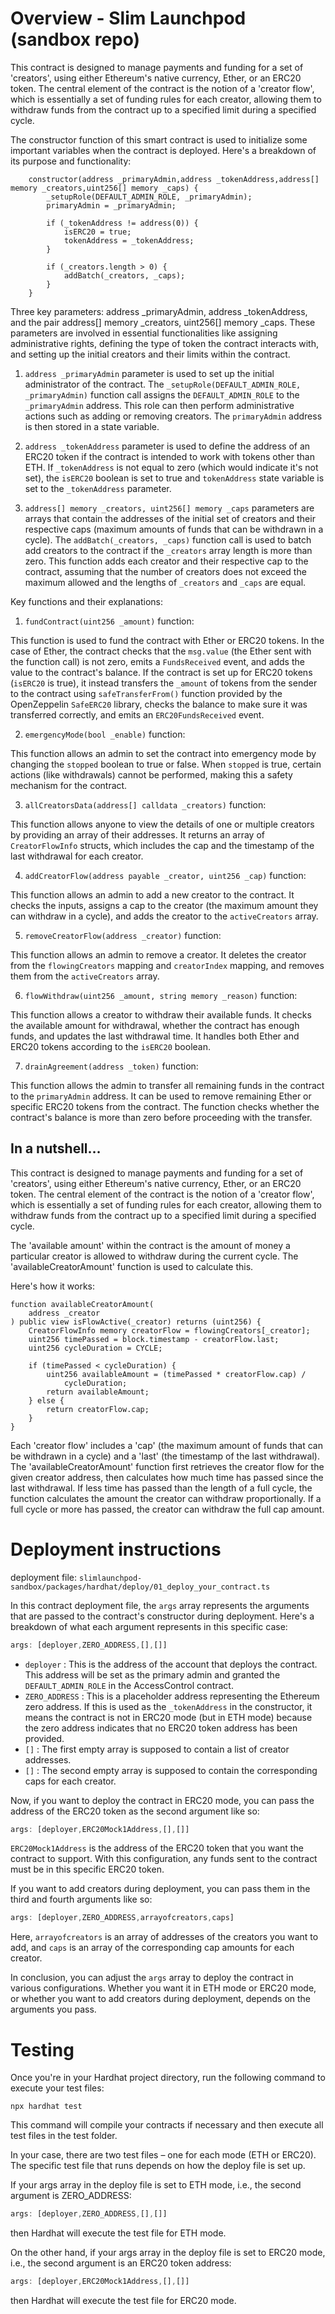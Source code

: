 # Overview - Slim Launchpod (sandbox repo)

This contract is designed to manage payments and funding for a set of 'creators', using either Ethereum's native currency, Ether, or an ERC20 token. The central element of the contract is the notion of a 'creator flow', which is essentially a set of funding rules for each creator, allowing them to withdraw funds from the contract up to a specified limit during a specified cycle.

The constructor function of this smart contract is used to initialize some important variables when the contract is deployed. Here's a breakdown of its purpose and functionality:

```solidity
    constructor(address _primaryAdmin,address _tokenAddress,address[] memory _creators,uint256[] memory _caps) {
        _setupRole(DEFAULT_ADMIN_ROLE, _primaryAdmin);
        primaryAdmin = _primaryAdmin;

        if (_tokenAddress != address(0)) {
            isERC20 = true;
            tokenAddress = _tokenAddress;
        }

        if (_creators.length > 0) {
            addBatch(_creators, _caps);
        }
    }
```
Three key parameters: address _primaryAdmin, address _tokenAddress, and the pair address[] memory _creators, uint256[] memory _caps. These parameters are involved in essential functionalities like assigning administrative rights, defining the type of token the contract interacts with, and setting up the initial creators and their limits within the contract.

1. `address _primaryAdmin` parameter is used to set up the initial administrator of the contract. The `_setupRole(DEFAULT_ADMIN_ROLE, _primaryAdmin)` function call assigns the `DEFAULT_ADMIN_ROLE` to the `_primaryAdmin` address. This role can then perform administrative actions such as adding or removing creators. The `primaryAdmin` address is then stored in a state variable.

2. `address _tokenAddress` parameter is used to define the address of an ERC20 token if the contract is intended to work with tokens other than ETH. If `_tokenAddress` is not equal to zero (which would indicate it's not set), the `isERC20` boolean is set to true and `tokenAddress` state variable is set to the `_tokenAddress` parameter.

3. `address[] memory _creators, uint256[] memory _caps` parameters are arrays that contain the addresses of the initial set of creators and their respective caps (maximum amounts of funds that can be withdrawn in a cycle). The `addBatch(_creators, _caps)` function call is used to batch add creators to the contract if the `_creators` array length is more than zero. This function adds each creator and their respective cap to the contract, assuming that the number of creators does not exceed the maximum allowed and the lengths of `_creators` and `_caps` are equal.

Key functions and their explanations:

1. `fundContract(uint256 _amount)` function:

This function is used to fund the contract with Ether or ERC20 tokens. In the case of Ether, the contract checks that the `msg.value` (the Ether sent with the function call) is not zero, emits a `FundsReceived` event, and adds the value to the contract's balance. If the contract is set up for ERC20 tokens (`isERC20` is true), it instead transfers the `_amount` of tokens from the sender to the contract using `safeTransferFrom()` function provided by the OpenZeppelin `SafeERC20` library, checks the balance to make sure it was transferred correctly, and emits an `ERC20FundsReceived` event.

2. `emergencyMode(bool _enable)` function:

 This function allows an admin to set the contract into emergency mode by changing the `stopped` boolean to true or false. When `stopped` is true, certain actions (like withdrawals) cannot be performed, making this a safety mechanism for the contract.

3. `allCreatorsData(address[] calldata _creators)` function:

 This function allows anyone to view the details of one or multiple creators by providing an array of their addresses. It returns an array of `CreatorFlowInfo` structs, which includes the cap and the timestamp of the last withdrawal for each creator.

4. `addCreatorFlow(address payable _creator, uint256 _cap)` function:

This function allows an admin to add a new creator to the contract. It checks the inputs, assigns a cap to the creator (the maximum amount they can withdraw in a cycle), and adds the creator to the `activeCreators` array.

5. `removeCreatorFlow(address _creator)` function:

 This function allows an admin to remove a creator. It deletes the creator from the `flowingCreators` mapping and `creatorIndex` mapping, and removes them from the `activeCreators` array.

6. `flowWithdraw(uint256 _amount, string memory _reason)` function:

This function allows a creator to withdraw their available funds. It checks the available amount for withdrawal, whether the contract has enough funds, and updates the last withdrawal time. It handles both Ether and ERC20 tokens according to the `isERC20` boolean.

7. `drainAgreement(address _token)` function:

This function allows the admin to transfer all remaining funds in the contract to the `primaryAdmin` address. It can be used to remove remaining Ether or specific ERC20 tokens from the contract. The function checks whether the contract's balance is more than zero before proceeding with the transfer.

## In a nutshell…
This contract is designed to manage payments and funding for a set of 'creators', using either Ethereum's native currency, Ether, or an ERC20 token. The central element of the contract is the notion of a 'creator flow', which is essentially a set of funding rules for each creator, allowing them to withdraw funds from the contract up to a specified limit during a specified cycle.

The 'available amount' within the contract is the amount of money a particular creator is allowed to withdraw during the current cycle. The 'availableCreatorAmount' function is used to calculate this.

Here's how it works:

```solidity
function availableCreatorAmount(
    address _creator
) public view isFlowActive(_creator) returns (uint256) {
    CreatorFlowInfo memory creatorFlow = flowingCreators[_creator];
    uint256 timePassed = block.timestamp - creatorFlow.last;
    uint256 cycleDuration = CYCLE;

    if (timePassed < cycleDuration) {
        uint256 availableAmount = (timePassed * creatorFlow.cap) /
            cycleDuration;
        return availableAmount;
    } else {
        return creatorFlow.cap;
    }
}
```

Each 'creator flow' includes a 'cap' (the maximum amount of funds that can be withdrawn in a cycle) and a 'last' (the timestamp of the last withdrawal). The 'availableCreatorAmount' function first retrieves the creator flow for the given creator address, then calculates how much time has passed since the last withdrawal. If less time has passed than the length of a full cycle, the function calculates the amount the creator can withdraw proportionally. If a full cycle or more has passed, the creator can withdraw the full cap amount.

# Deployment instructions

deployment file: `slimlaunchpod-sandbox/packages/hardhat/deploy/01_deploy_your_contract.ts`

In this contract deployment file, the `args` array represents the arguments that are passed to the contract's constructor during deployment. Here's a breakdown of what each argument represents in this specific case:

```typescript
args: [deployer,ZERO_ADDRESS,[],[]]
```

- `deployer` : This is the address of the account that deploys the contract. This address will be set as the primary admin and granted the `DEFAULT_ADMIN_ROLE` in the AccessControl contract.
- `ZERO_ADDRESS` : This is a placeholder address representing the Ethereum zero address. If this is used as the `_tokenAddress` in the constructor, it means the contract is not in ERC20 mode (but in ETH mode) because the zero address indicates that no ERC20 token address has been provided.
- `[]` : The first empty array is supposed to contain a list of creator addresses.
- `[]` : The second empty array is supposed to contain the corresponding caps for each creator.

Now, if you want to deploy the contract in ERC20 mode, you can pass the address of the ERC20 token as the second argument like so:

```typescript
args: [deployer,ERC20Mock1Address,[],[]]
```

`ERC20Mock1Address` is the address of the ERC20 token that you want the contract to support. With this configuration, any funds sent to the contract must be in this specific ERC20 token. 

If you want to add creators during deployment, you can pass them in the third and fourth arguments like so:

```typescript
args: [deployer,ZERO_ADDRESS,arrayofcreators,caps]
```

Here, `arrayofcreators` is an array of addresses of the creators you want to add, and `caps` is an array of the corresponding cap amounts for each creator.

In conclusion, you can adjust the `args` array to deploy the contract in various configurations. Whether you want it in ETH mode or ERC20 mode, or whether you want to add creators during deployment, depends on the arguments you pass.

# Testing

Once you're in your Hardhat project directory, run the following command to execute your test files:

```
npx hardhat test
```
This command will compile your contracts if necessary and then execute all test files in the test folder.

In your case, there are two test files – one for each mode (ETH or ERC20). The specific test file that runs depends on how the deploy file is set up.

If your args array in the deploy file is set to ETH mode, i.e., the second argument is ZERO_ADDRESS:

```typescript
args: [deployer,ZERO_ADDRESS,[],[]]
```
then Hardhat will execute the test file for ETH mode.

On the other hand, if your args array in the deploy file is set to ERC20 mode, i.e., the second argument is an ERC20 token address:

```typescript
args: [deployer,ERC20Mock1Address,[],[]]
```
then Hardhat will execute the test file for ERC20 mode.

